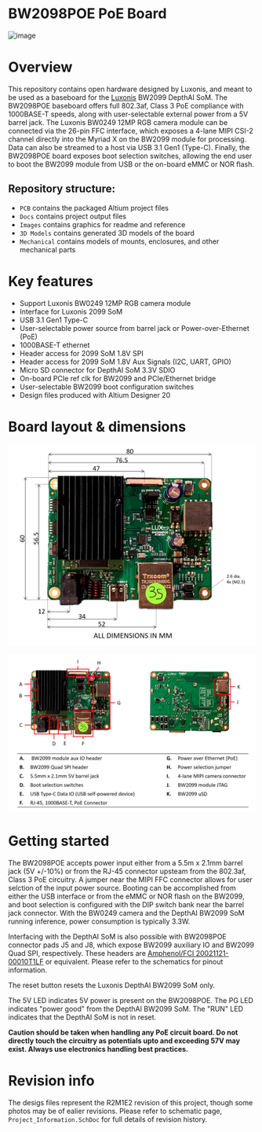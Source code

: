 # BW2098POE PoE Board

![image](https://user-images.githubusercontent.com/32992551/92193781-604c4300-ee26-11ea-994e-14f5983bfefa.png)


# Overview

This repository contains open hardware designed by Luxonis, and meant to be used as a baseboard for the [Luxonis](https://www.luxonis.com/depthai) BW2099 DepthAI SoM. The BW2098POE baseboard offers full 802.3af, Class 3 PoE compliance with 1000BASE-T speeds, along with user-selectable external power from a 5V barrel jack. The Luxonis BW0249 12MP RGB camera module can be connected via the 26-pin FFC interface, which exposes a 4-lane MIPI CSI-2 channel directly into the Myriad X on the BW2099 module for processing. Data can also be streamed to a host via USB 3.1 Gen1 (Type-C). Finally, the BW2098POE board exposes boot selection switches, allowing the end user to boot the BW2099 module from USB or the on-board eMMC or NOR flash. 

## Repository structure:
* `PCB` contains the packaged Altium project files
* `Docs` contains project output files
* `Images` contains graphics for readme and reference
* `3D Models` contains generated 3D models of the board
* `Mechanical` contains models of mounts, enclosures, and other mechanical parts

# Key features
* Support Luxonis BW0249 12MP RGB camera module
* Interface for Luxonis 2099 SoM
* USB 3.1 Gen1 Type-C
* User-selectable power source from barrel jack or Power-over-Ethernet (PoE)
* 1000BASE-T ethernet 
* Header access for 2099 SoM 1.8V SPI
* Header access for 2099 SoM 1.8V Aux Signals (I2C, UART, GPIO) 
* Micro SD connector for DepthAI SoM 3.3V SDIO
* On-board PCIe ref clk for BW2099 and PCIe/Ethernet bridge
* User-selectable BW2099 boot configuration switches
* Design files produced with Altium Designer 20


# Board layout & dimensions

![](../BW2098POE_PoE_Board/Images/BW2098POE_R1M1E1_dims.jpg)

![](../BW2098POE_PoE_Board/Images/BW2098POE_R1M1E1_cs_annotation.jpg)

# Getting started
The BW2098POE accepts power input either from a 5.5m x 2.1mm barrel jack (5V +/-10%) or from the RJ-45 connector upsteam from the 802.3af, Class 3 PoE circuitry. A jumper near the MIPI FFC connector allows for user selction of the input power source. Booting can be accomplished from either the USB interface or from the eMMC or NOR flash on the BW2099, and boot selection is configured with the DIP switch bank near the barrel jack connector. With the BW0249 camera and the DepthAI BW2099 SoM running inference, power consumption is typically 3.3W. 

Interfacing with the DepthAI SoM is also possible with BW2098POE connector pads J5 and J8, which expose BW2099 auxiliary IO and BW2099 Quad SPI, respectively. These headers are [Amphenol/FCI 20021121-00010T1LF](https://octopart.com/20021121-00010t1lf-amphenol+icc+%2F+fci-93112650?r=sp) or equivalent. Please refer to the schematics for pinout information.

The reset button resets the Luxonis DepthAI BW2099 SoM only. 

The 5V LED indicates 5V power is present on the BW2098POE. The PG LED indicates "power good" from the DepthAI BW2099 SoM. The "RUN" LED indicates that the DepthAI SoM is not in reset.

**Caution should be taken when handling any PoE circuit board. Do not directly touch the circuitry as potentials upto and exceeding 57V may exist. Always use electronics handling best practices.** 


# Revision info
The desigs files represent the R2M1E2 revision of this project, though some photos may be of ealier revisions. Please refer to schematic page, `Project_Information.SchDoc` for full details of revision history.
